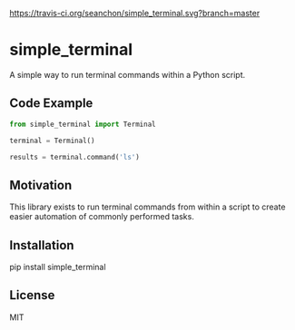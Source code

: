 https://travis-ci.org/seanchon/simple_terminal.svg?branch=master

# simple_terminal
A simple way to run terminal commands within a Python script.


## Code Example
```python
from simple_terminal import Terminal

terminal = Terminal()

results = terminal.command('ls')
```

## Motivation
This library exists to run terminal commands from within a script to create easier automation of commonly performed tasks.

## Installation
pip install simple_terminal

## License
MIT
